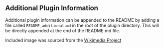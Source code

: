 ## Additional Plugin Information
Additional plugin information can be appended to the README by adding a file called `README_additional.md` in the root of the plugin directory. This will be directly appended at the end of the README.md file.


Included image was sourced from the [Wikimedia Project](https://commons.wikimedia.org/wiki/File:Acuminate_Leaf_\(PSF\).jpg)
